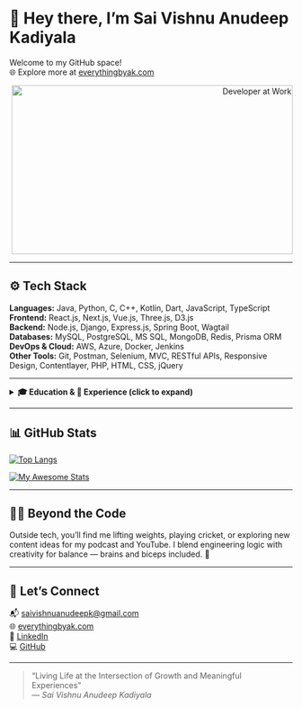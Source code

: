 # 👋 Hey there, I’m Sai Vishnu Anudeep Kadiyala

Welcome to my GitHub space!  
🌐 Explore more at [everythingbyak.com](https://www.everythingbyak.com/)

<p align="right">
  <img src="output-onlinegiftools.gif" alt="Developer at Work" width="500px" height="300px">
</p>

---

## ⚙️ Tech Stack

**Languages:** Java, Python, C, C++, Kotlin, Dart, JavaScript, TypeScript  
**Frontend:** React.js, Next.js, Vue.js, Three.js, D3.js  
**Backend:** Node.js, Django, Express.js, Spring Boot, Wagtail  
**Databases:** MySQL, PostgreSQL, MS SQL, MongoDB, Redis, Prisma ORM  
**DevOps & Cloud:** AWS, Azure, Docker, Jenkins  
**Other Tools:** Git, Postman, Selenium, MVC, RESTful APIs, Responsive Design, Contentlayer, PHP, HTML, CSS, jQuery

---

<details>
  <summary><strong>🎓 Education & 💼 Experience (click to expand)</strong></summary>

### 🎓 Education

**M.S. in Computer Science**  
*University at Albany, SUNY* — *GPA: 3.88 / 4.0*  
Courses: AI, Data Mining, Software Engineering, Algorithms

---

### 💼 Experience

#### 🔧 Re:Charge-e — Software Development Engineer  
- Designed and deployed multifunctional web app for EV operations  
- Boosted management efficiency by **70%** and revenue by **50%**  
- Used **AWS**, **Express.js**, and secure role-based portals

#### 🧩 Anemoia Studios — Software Engineer Intern  
- Migrated app from Dart to **React Native** for better UX  
- Upped user engagement by **65%**  
- Built scalable Firebase architecture

</details>

---

## 📊 GitHub Stats
[![Top Langs](https://github-readme-stats.vercel.app/api/top-langs/?username=anudeep-17&layout=compact&hide=css,scss,tsql,racket,html&theme=radical)](https://github.com/anuraghazra/github-readme-stats)

[![My Awesome Stats](https://awesome-github-stats.azurewebsites.net/user-stats/anudeep-17?cardType=level-alternate&theme=github-dark&preferLogin=false)](https://git.io/awesome-stats-card)

---

## 🏋️‍♂️ Beyond the Code

Outside tech, you’ll find me lifting weights, playing cricket, or exploring new content ideas for my podcast and YouTube. I blend engineering logic with creativity for balance — brains and biceps included. 💪

---

## 🤝 Let’s Connect

📬 [saivishnuanudeepk@gmail.com](mailto:saivishnuanudeepk@gmail.com)  
🌐 [everythingbyak.com](https://www.everythingbyak.com)  
💼 [LinkedIn](https://www.linkedin.com/in/saivishnuanudeepkadiyala/)  
💻 [GitHub](https://github.com/anudeep-17)

---

> “Living Life at the Intersection of Growth and Meaningful Experiences”  
> — *Sai Vishnu Anudeep Kadiyala*
